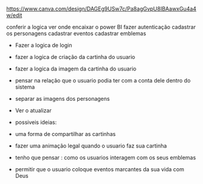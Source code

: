 https://www.canva.com/design/DAGEg9USw7c/Pa8agGvpU8IBAawxGu4a4w/edit

conferir a logica
ver onde encaixar o power BI
fazer autenticação 
cadastrar os personagens
cadastrar eventos
cadastrar emblemas

- Fazer a logica de login
- fazer a logica de criação da cartinha do usuario 
- fazer a logica da imagem da cartinha do usuario 
- pensar na relação que o usuario podia ter com a conta dele dentro do sistema 
- separar as imagens dos personagens 
- Ver o atualizar


- possiveis ideias:
- uma forma de compartilhar as cartinhas 
- fazer uma animação legal quando o usuario faz sua cartinha 

- tenho que pensar :
como os usuarios interagem com os seus emblemas 

- permitir que o usuario coloque eventos marcantes da sua vida com Deus 
